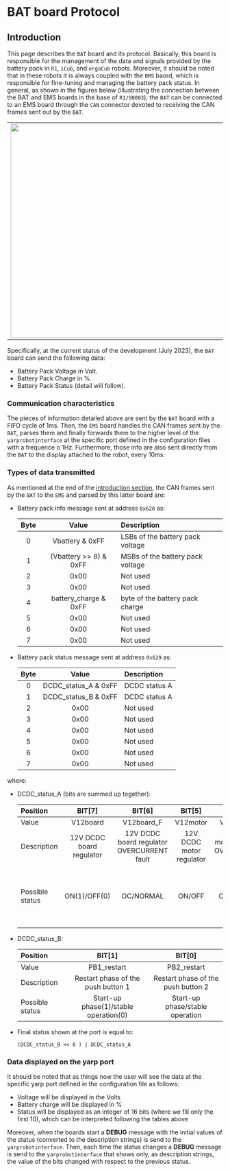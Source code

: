 # BAT board Protocol

## Introduction
This page describes the `BAT` board and its protocol. Basically, this board is responsible for the management of the data and signals provided by the battery pack in `R1`, `iCub`, and `ergoCub` robots. Moreover, it should be noted that in these robots it is always coupled with the `BMS` baord, which is responsible for fine-tuning and managing the battery pack status.
In general, as shown in the figures below (illustrating the connection between the BAT and EMS boards in the base of `R1/SN003`), the `BAT` can be connected to an EMS board through the `CAN` connector devoted to receiving the CAN frames sent out by the `BAT`.

<center>
<table><tr>
<td><img width="500" height="500" src="../assets/bat-2-ems-R1-connection-01.png"/></td>
<td><img width="500" height="500" src="../assets/bat-2-ems-R1-connection-02.png"/></td>
</tr></table>
</center>

Specifically, at the current status of the development (July 2023), the `BAT` board can send the following data:

- Battery Pack Voltage in Volt.
- Battery Pack Charge in $\%$.
- Battery Pack Status (detail will follow).


### Communication characteristics

The pieces of information detailed above are sent by the `BAT` board with a FIFO cycle of 1ms. Then, the `EMS` board handles the CAN frames sent by the `BAT`, parses them and finally forwards them to the higher level of the `yarprobotinterface` at the specific port defined in the configuration files with a frequence o 1Hz.
Furthermore, those info are also sent directly from the `BAT` to the display attached to the robot, every 10ms.

### Types of data transmitted

As mentioned at the end of the [introduction section](#introduction), the CAN frames sent by the `BAT` to the `EMS` and parsed by this latter board are:

- Battery pack info message sent at address `0x620` as:

    | Byte | Value | Description | 
    |:---:|:---:|:---|
    | 0 | Vbattery & 0xFF        | LSBs of the battery pack voltage |
    | 1 | (Vbattery >> 8) & 0xFF | MSBs of the battery pack voltage |
    | 2 | 0x00                   | Not used   |
    | 3 | 0x00                   | Not used   |
    | 4 | battery_charge & 0xFF  | byte of the battery pack charge |
    | 5 | 0x00                   | Not used |
    | 6 | 0x00                   | Not used |
    | 7 | 0x00                   | Not used |
    
- Battery pack status message sent at address `0x629` as:

    | Byte | Value | Description | 
    |:---:|:---:|:---|
    | 0 | DCDC_status_A & 0xFF | DCDC status A |
    | 1 | DCDC_status_B & 0xFF | DCDC status A |
    | 2 | 0x00                 | Not used   |
    | 3 | 0x00                 | Not used   |
    | 4 | 0x00                 | Not used   |
    | 5 | 0x00                 | Not used   |
    | 6 | 0x00                 | Not used   |
    | 7 | 0x00                 | Not used   |

where:

- DCDC_status_A (bits are summed up together):

    Position | BIT[7] | BIT[6] | BIT[5] | BIT[4] | BIT[3] | BIT[2] | BIT[1] | BIT[0] |
    |:---|:---:|:---:|:---:|:---:|:---:|:---:|:---:|:---:|
    Value | V12board | V12board_F | V12motor | V12motor_F | HSM | HSM_PG | HSM_F | HSM_broken |
    Description | 12V DCDC board regulator | 12V DCDC board regulator OVERCURRENT fault | 12V DCDC motor regulator | 12V DCDC motor regulator OVERCURRENT fault | Hot Swap Manager | Hot Swap Manager POWER GOOD | Hot Swap Manager OVERCURRENT/OVERVOLTAGE fault | Hot Swap Manager MOSFETs damaged |
    Possible status | ON(1)/OFF(0) | OC/NORMAL | ON/OFF | OC/NORMAL| ON/OFF | HSM output voltage stable after transient/HSM output voltage not guaranteed | OC-OV/NORMAL | HSM MOSFETs probably burned/NORMAL |

- DCDC_status_B:

    Position | BIT[1] | BIT[0] |
    |:---|:---:|:---:|
    Value | PB1_restart | PB2_restart |
    Description | Restart phase of the push button 1 | Restart phase of the push button 2 |
    Possible status | Start-up phase(1)/stable operation(0) | Start-up phase/stable operation |

- Final status shown at the port is equal to: 

    `(DCDC_status_B << 8 ) | DCDC_status_A`


### Data displayed on the yarp port

It should be noted that as things now the user will see the data at the specific yarp port defined in the configuration file as follows:

- Voltage will be displayed in the Volts
- Battery charge will be displayed in $\%$
- Status will be displayed as an integer of 16 bits (where we fill only the first 10), which can be interpreted following the tables above

Moreover, when the boards start a **DEBUG** message with the initial values of the status (converted to the description strings) is send to the `yarprobotinterface`. 
Then, each time the status changes a **DEBUG** message is send to the `yarprobotinterface` that shows only, as description strings, the value of the bits changed with respect to the previous status.
